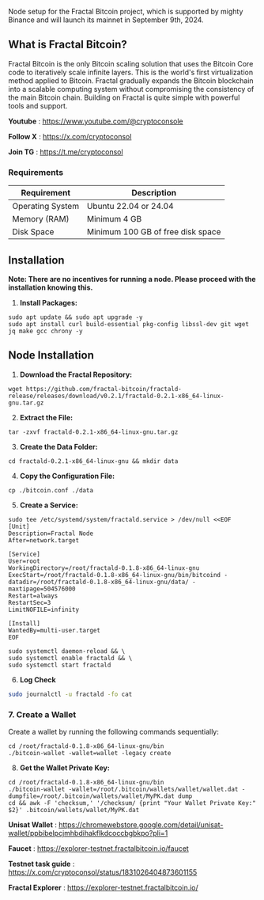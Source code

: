 Node setup for the Fractal Bitcoin project, which is supported by mighty Binance and will launch its mainnet in September 9th, 2024.

## What is Fractal Bitcoin?

Fractal Bitcoin is the only Bitcoin scaling solution that uses the Bitcoin Core code to iteratively scale infinite layers. This is the world's first virtualization method applied to Bitcoin. Fractal gradually expands the Bitcoin blockchain into a scalable computing system without compromising the consistency of the main Bitcoin chain. Building on Fractal is quite simple with powerful tools and support.

**Youtube** : https://www.youtube.com/@cryptoconsole

**Follow X** : https://x.com/cryptoconsol

**Join TG** : https://t.me/cryptoconsol


### Requirements

| Requirement                  | Description                         |
|------------------------------|-------------------------------------|
| Operating System             | Ubuntu 22.04 or 24.04               |
| Memory (RAM)                 | Minimum 4 GB                        |
| Disk Space                   | Minimum 100 GB of free disk space   |

## Installation

**Note: There are no incentives for running a node. Please proceed with the installation knowing this.**

1. **Install Packages:**

```shell
sudo apt update && sudo apt upgrade -y
sudo apt install curl build-essential pkg-config libssl-dev git wget jq make gcc chrony -y
```

## Node Installation

1. **Download the Fractal Repository:**

```shell
wget https://github.com/fractal-bitcoin/fractald-release/releases/download/v0.2.1/fractald-0.2.1-x86_64-linux-gnu.tar.gz
```

2. **Extract the File:**

```shell
tar -zxvf fractald-0.2.1-x86_64-linux-gnu.tar.gz
```

3. **Create the Data Folder:**

```shell
cd fractald-0.2.1-x86_64-linux-gnu && mkdir data
```

4. **Copy the Configuration File:**

```shell
cp ./bitcoin.conf ./data
```

5. **Create a Service:**

```shell
sudo tee /etc/systemd/system/fractald.service > /dev/null <<EOF
[Unit]
Description=Fractal Node
After=network.target

[Service]
User=root
WorkingDirectory=/root/fractald-0.1.8-x86_64-linux-gnu
ExecStart=/root/fractald-0.1.8-x86_64-linux-gnu/bin/bitcoind -datadir=/root/fractald-0.1.8-x86_64-linux-gnu/data/ -maxtipage=504576000
Restart=always
RestartSec=3
LimitNOFILE=infinity

[Install]
WantedBy=multi-user.target
EOF
```

```shell
sudo systemctl daemon-reload && \
sudo systemctl enable fractald && \
sudo systemctl start fractald
```

6. **Log Check**

```bash
sudo journalctl -u fractald -fo cat
```

### 7. Create a Wallet

Create a wallet by running the following commands sequentially:

```shell
cd /root/fractald-0.1.8-x86_64-linux-gnu/bin
./bitcoin-wallet -wallet=wallet -legacy create
```

8. **Get the Wallet Private Key:**

```shell
cd /root/fractald-0.1.8-x86_64-linux-gnu/bin
./bitcoin-wallet -wallet=/root/.bitcoin/wallets/wallet/wallet.dat -dumpfile=/root/.bitcoin/wallets/wallet/MyPK.dat dump
cd && awk -F 'checksum,' '/checksum/ {print "Your Wallet Private Key:" $2}' .bitcoin/wallets/wallet/MyPK.dat
```
**Unisat Wallet** : https://chromewebstore.google.com/detail/unisat-wallet/ppbibelpcjmhbdihakflkdcoccbgbkpo?pli=1

**Faucet** : https://explorer-testnet.fractalbitcoin.io/faucet

**Testnet task guide** : https://x.com/cryptoconsol/status/1831026404873601155

**Fractal Explorer** : https://explorer-testnet.fractalbitcoin.io/
